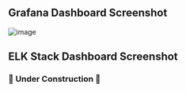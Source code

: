 ## Grafana Dashboard Screenshot
![image](https://github.com/user-attachments/assets/3a5dcc6d-7525-4f68-be91-56da11431cb3)

## ELK Stack Dashboard Screenshot
### 🚧 Under Construction 🚧
